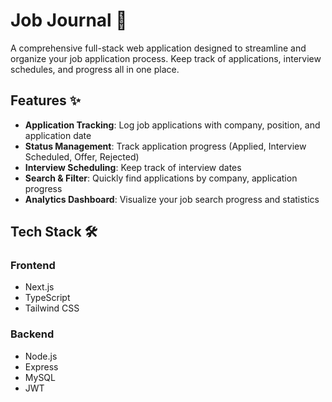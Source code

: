# Job Journal 📝

A comprehensive full-stack web application designed to streamline and organize your job application process. Keep track of applications, interview schedules, and progress all in one place.

## Features ✨

- **Application Tracking**: Log job applications with company, position, and application date
- **Status Management**: Track application progress (Applied, Interview Scheduled, Offer, Rejected)
- **Interview Scheduling**: Keep track of interview dates
- **Search & Filter**: Quickly find applications by company, application progress
- **Analytics Dashboard**: Visualize your job search progress and statistics

## Tech Stack 🛠️

### Frontend
- Next.js
- TypeScript
- Tailwind CSS

### Backend
- Node.js
- Express
- MySQL
- JWT
